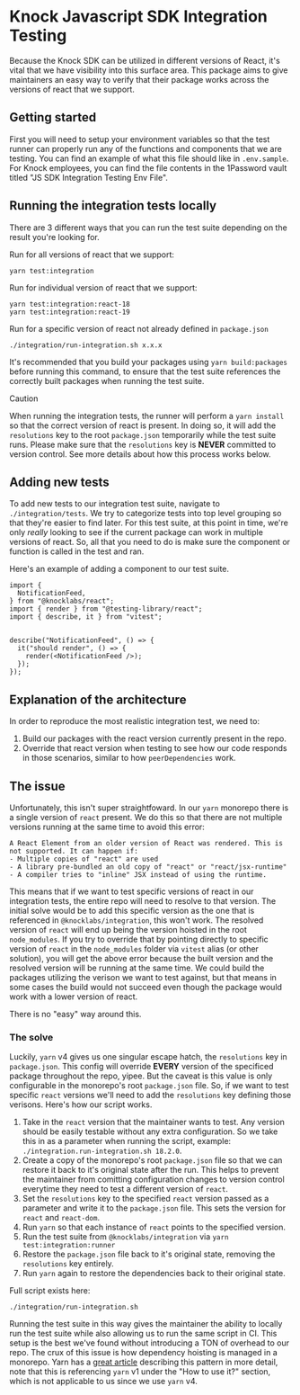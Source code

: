 # Knock Javascript SDK Integration Testing

Because the Knock SDK can be utilized in different versions of React, it's vital that we have visibility into this surface area. This package aims to give maintainers an easy way to verify that their package
works across the versions of react that we support.

## Getting started

First you will need to setup your environment variables so that the test runner can properly run any of the functions and components that we are testing. You can find an example of what this file should like in `.env.sample`. For Knock employees, you can find the file contents in the 1Password vault titled "JS SDK Integration Testing Env File".

## Running the integration tests locally

There are 3 different ways that you can run the test suite depending on the result you're looking for.

Run for all versions of react that we support:

```
yarn test:integration
```

Run for individual version of react that we support:

```
yarn test:integration:react-18
yarn test:integration:react-19
```

Run for a specific version of react not already defined in `package.json`

```
./integration/run-integration.sh x.x.x
```

It's recommended that you build your packages using `yarn build:packages` before running this command, to ensure that the test suite references the correctly built packages when running the test suite.

> [!CAUTION]
> When running the integration tests, the runner will perform a `yarn install` so that the correct version of react is present. In doing so, it will add the `resolutions` key to the root `package.json` temporarily while the test suite runs. Please make sure that the `resolutions` key is **NEVER** committed to version control. See more details about how this process works below.

## Adding new tests

To add new tests to our integration test suite, navigate to `./integration/tests`. We try to categorize tests into top level grouping so that they're easier to find later. For this test suite, at this point in time, we're only _really_ looking to see if the current package can work in multiple versions of react. So, all that you need to do is make sure the component or function is called in the test and ran.

Here's an example of adding a component to our test suite.

```
import {
  NotificationFeed,
} from "@knocklabs/react";
import { render } from "@testing-library/react";
import { describe, it } from "vitest";


describe("NotificationFeed", () => {
  it("should render", () => {
    render(<NotificationFeed />);
  });
});

```

## Explanation of the architecture

In order to reproduce the most realistic integration test, we need to:

1. Build our packages with the react version currently present in the repo.
2. Override that react version when testing to see how our code responds in those scenarios, similar to how `peerDependencies` work.

## The issue

Unfortunately, this isn't super straightfoward. In our `yarn` monorepo there is a single version of `react` present. We do this so that there are not multiple versions running at the same time to avoid this error:

```
A React Element from an older version of React was rendered. This is not supported. It can happen if:
- Multiple copies of "react" are used
- A library pre-bundled an old copy of "react" or "react/jsx-runtime"
- A compiler tries to "inline" JSX instead of using the runtime.
```

This means that if we want to test specific versions of react in our integration tests, the entire repo will need to resolve to that version. The initial solve would be to add this specific version as the one that is referenced in `@knocklabs/integration`, this won't work. The resolved version of `react` will end up being the version hoisted in the root `node_modules`. If you try to override that by pointing directly to specific version of `react` in the `node_modules` folder via `vitest` alias (or other solution), you will get the above error because the built version and the resolved version will be running at the same time. We could build the packages utilizing the verison we want to test against, but that means in some cases the build would not succeed even though the package would work with a lower version of react.

There is no "easy" way around this.

### The solve

Luckily, `yarn` v4 gives us one singular escape hatch, the `resolutions` key in `package.json`. This config will override **EVERY** version of the specificed package throughout the repo, yipee. But the caveat is this value is only configurable in the monorepo's root `package.json` file. So, if we want to test specific `react` versions we'll need to add the `resolutions` key defining those verisons. Here's how our script works.

1. Take in the `react` version that the maintainer wants to test. Any version should be easily testable without any extra configuration. So we take this in as a parameter when running the script, example: `./integration.run-integration.sh 18.2.0`.
2. Create a copy of the monorepo's root `package.json` file so that we can restore it back to it's original state after the run. This helps to prevent the maintainer from comitting configuration changes to version control everytime they need to test a different version of `react`.
3. Set the `resolutions` key to the specified `react` version passed as a parameter and write it to the `package.json` file. This sets the version for `react` and `react-dom`.
4. Run `yarn` so that each instance of `react` points to the specified version.
5. Run the test suite from `@knocklabs/integration` via `yarn test:integration:runner`
6. Restore the `package.json` file back to it's original state, removing the `resolutions` key entirely.
7. Run `yarn` again to restore the dependencies back to their original state.

Full script exists here:

```
./integration/run-integration.sh
```

Running the test suite in this way gives the maintainer the ability to locally run the test suite while also allowing us to run the same script in CI. This setup is the best we've found without introducing a TON of overhead to our repo. The crux of this issue is how dependency hoisting is managed in a monorepo. Yarn has a [great article](https://classic.yarnpkg.com/blog/2018/02/15/nohoist/) describing this pattern in more detail, note that this is referencing `yarn` v1 under the "How to use it?" section, which is not applicable to us since we use `yarn` v4.

